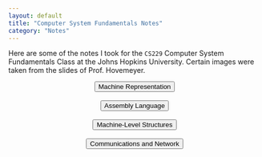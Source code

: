 ```yaml
---
layout: default
title: "Computer System Fundamentals Notes"
category: "Notes"
---
```


Here are some of the notes I took for the `CS229` Computer System Fundamentals Class at the Johns Hopkins University. Certain images were taken from the slides of Prof. Hovemeyer.

<div style="text-align: center">
	<button onclick="location.href='Representation.html'"> Machine Representation </button> <br><br>
	<button onclick="location.href='Assembly.html'"> Assembly Language </button> <br><br>
	<button onclick="location.href='Machine-Level_Structures.html'"> Machine-Level Structures </button> <br><br>
	<button onclick="location.href='Communications_and_Networks.html'"> Communications and Network </button>
</div>